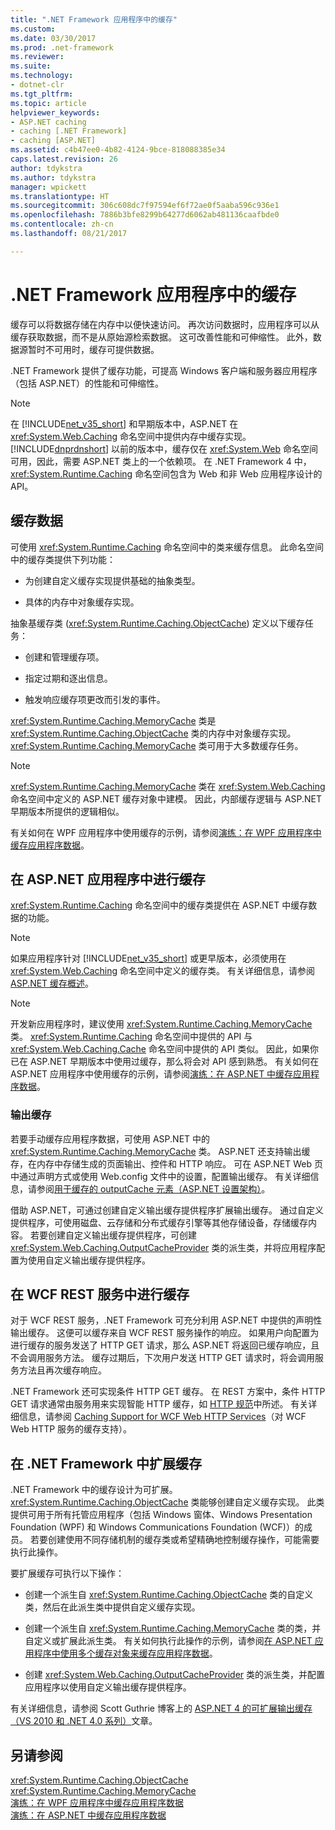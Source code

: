 ```yaml
---
title: ".NET Framework 应用程序中的缓存"
ms.custom: 
ms.date: 03/30/2017
ms.prod: .net-framework
ms.reviewer: 
ms.suite: 
ms.technology:
- dotnet-clr
ms.tgt_pltfrm: 
ms.topic: article
helpviewer_keywords:
- ASP.NET caching
- caching [.NET Framework]
- caching [ASP.NET]
ms.assetid: c4b47ee0-4b82-4124-9bce-818088385e34
caps.latest.revision: 26
author: tdykstra
ms.author: tdykstra
manager: wpickett
ms.translationtype: HT
ms.sourcegitcommit: 306c608dc7f97594ef6f72ae0f5aaba596c936e1
ms.openlocfilehash: 7886b3bfe8299b64277d6062ab481136caafbde0
ms.contentlocale: zh-cn
ms.lasthandoff: 08/21/2017

---
```

# <a name="caching-in-net-framework-applications"></a>.NET Framework 应用程序中的缓存
缓存可以将数据存储在内存中以便快速访问。 再次访问数据时，应用程序可以从缓存获取数据，而不是从原始源检索数据。 这可改善性能和可伸缩性。 此外，数据源暂时不可用时，缓存可提供数据。  
  
 .NET Framework 提供了缓存功能，可提高 Windows 客户端和服务器应用程序（包括 ASP.NET）的性能和可伸缩性。  
  
> [!NOTE]
>  在 [!INCLUDE[net_v35_short](../../../includes/net-v35-short-md.md)] 和早期版本中，ASP.NET 在 <xref:System.Web.Caching> 命名空间中提供内存中缓存实现。 [!INCLUDE[dnprdnshort](../../../includes/dnprdnshort-md.md)] 以前的版本中，缓存仅在 <xref:System.Web> 命名空间可用，因此，需要 ASP.NET 类上的一个依赖项。 在 .NET Framework 4 中，<xref:System.Runtime.Caching> 命名空间包含为 Web 和非 Web 应用程序设计的 API。  
  
## <a name="caching-data"></a>缓存数据  
 可使用 <xref:System.Runtime.Caching> 命名空间中的类来缓存信息。 此命名空间中的缓存类提供下列功能：  
  
-   为创建自定义缓存实现提供基础的抽象类型。  
  
-   具体的内存中对象缓存实现。  
  
 抽象基缓存类 (<xref:System.Runtime.Caching.ObjectCache>) 定义以下缓存任务：  
  
-   创建和管理缓存项。  
  
-   指定过期和逐出信息。  
  
-   触发响应缓存项更改而引发的事件。  
  
 <xref:System.Runtime.Caching.MemoryCache> 类是 <xref:System.Runtime.Caching.ObjectCache> 类的内存中对象缓存实现。 <xref:System.Runtime.Caching.MemoryCache> 类可用于大多数缓存任务。  
  
> [!NOTE]
>  <xref:System.Runtime.Caching.MemoryCache> 类在 <xref:System.Web.Caching> 命名空间中定义的 ASP.NET 缓存对象中建模。 因此，内部缓存逻辑与 ASP.NET 早期版本所提供的逻辑相似。  
  
 有关如何在 WPF 应用程序中使用缓存的示例，请参阅[演练：在 WPF 应用程序中缓存应用程序数据](../../../docs/framework/wpf/advanced/walkthrough-caching-application-data-in-a-wpf-application.md)。  
  
## <a name="caching-in-aspnet-applications"></a>在 ASP.NET 应用程序中进行缓存  
 <xref:System.Runtime.Caching> 命名空间中的缓存类提供在 ASP.NET 中缓存数据的功能。  
  
> [!NOTE]
>  如果应用程序针对 [!INCLUDE[net_v35_short](../../../includes/net-v35-short-md.md)] 或更早版本，必须使用在 <xref:System.Web.Caching> 命名空间中定义的缓存类。 有关详细信息，请参阅 [ASP.NET 缓存概述](http://msdn.microsoft.com/library/5ec28012-4972-4dc3-b3e8-9d20401fe11d)。  
  
> [!NOTE]
>  开发新应用程序时，建议使用 <xref:System.Runtime.Caching.MemoryCache> 类。 <xref:System.Runtime.Caching> 命名空间中提供的 API 与 <xref:System.Web.Caching.Cache> 命名空间中提供的 API 类似。 因此，如果你已在 ASP.NET 早期版本中使用过缓存，那么将会对 API 感到熟悉。 有关如何在 ASP.NET 应用程序中使用缓存的示例，请参阅[演练：在 ASP.NET 中缓存应用程序数据](http://msdn.microsoft.com/library/942236f6-0138-4aaf-af71-a5ea451a1e23)。  
  
### <a name="output-caching"></a>输出缓存  
 若要手动缓存应用程序数据，可使用 ASP.NET 中的 <xref:System.Runtime.Caching.MemoryCache> 类。 ASP.NET 还支持输出缓存，在内存中存储生成的页面输出、控件和 HTTP 响应。 可在 ASP.NET Web 页中通过声明方式或使用 Web.config 文件中的设置，配置输出缓存。 有关详细信息，请参阅[用于缓存的 outputCache 元素（ASP.NET 设置架构）](http://msdn.microsoft.com/en-us/47cd2b47-316f-4dfd-bbf8-539be3066fee)。  
  
 借助 ASP.NET，可通过创建自定义输出缓存提供程序扩展输出缓存。 通过自定义提供程序，可使用磁盘、云存储和分布式缓存引擎等其他存储设备，存储缓存内容。 若要创建自定义输出缓存提供程序，可创建 <xref:System.Web.Caching.OutputCacheProvider> 类的派生类，并将应用程序配置为使用自定义输出缓存提供程序。  
  
## <a name="caching-in-wcf-rest-services"></a>在 WCF REST 服务中进行缓存  
 对于 WCF REST 服务，.NET Framework 可充分利用 ASP.NET 中提供的声明性输出缓存。 这便可以缓存来自 WCF REST 服务操作的响应。 如果用户向配置为进行缓存的服务发送了 HTTP GET 请求，那么 ASP.NET 将返回已缓存响应，且不会调用服务方法。 缓存过期后，下次用户发送 HTTP GET 请求时，将会调用服务方法且再次缓存响应。  
  
 .NET Framework 还可实现条件 HTTP GET 缓存。 在 REST 方案中，条件 HTTP GET 请求通常由服务用来实现智能 HTTP 缓存，如 [HTTP 规范](http://go.microsoft.com/fwlink/?LinkId=165800)中所述。 有关详细信息，请参阅 [Caching Support for WCF Web HTTP Services](http://go.microsoft.com/fwlink/?LinkId=184598)（对 WCF Web HTTP 服务的缓存支持）。  
  
## <a name="extending-caching-in-the-net-framework"></a>在 .NET Framework 中扩展缓存  
 .NET Framework 中的缓存设计为可扩展。 <xref:System.Runtime.Caching.ObjectCache> 类能够创建自定义缓存实现。 此类提供可用于所有托管应用程序（包括 Windows 窗体、Windows Presentation Foundation (WPF) 和 Windows Communications Foundation (WCF)）的成员。 若要创建使用不同存储机制的缓存类或希望精确地控制缓存操作，可能需要执行此操作。  
  
 要扩展缓存可执行以下操作：  
  
-   创建一个派生自 <xref:System.Runtime.Caching.ObjectCache> 类的自定义类，然后在此派生类中提供自定义缓存实现。  
  
-   创建一个派生自 <xref:System.Runtime.Caching.MemoryCache> 类的类，并自定义或扩展此派生类。 有关如何执行此操作的示例，请参阅[在 ASP.NET 应用程序中使用多个缓存对象来缓存应用程序数据](http://blogs.msdn.com/aspnetue/archive/2010/03/22/caching-application-data-by-using-multiple-cache-objects-in-an-asp-net-application.aspx)。  
  
-   创建 <xref:System.Web.Caching.OutputCacheProvider> 类的派生类，并配置应用程序以使用自定义输出缓存提供程序。  
  
 有关详细信息，请参阅 Scott Guthrie 博客上的 [ASP.NET 4 的可扩展输出缓存（VS 2010 和 .NET 4.0 系列）](http://go.microsoft.com/fwlink/?LinkId=185772)文章。  
  
## <a name="see-also"></a>另请参阅  
 <xref:System.Runtime.Caching.ObjectCache>   
 <xref:System.Runtime.Caching.MemoryCache>   
 [演练：在 WPF 应用程序中缓存应用程序数据](../../../docs/framework/wpf/advanced/walkthrough-caching-application-data-in-a-wpf-application.md)   
 [演练：在 ASP.NET 中缓存应用程序数据](http://msdn.microsoft.com/library/942236f6-0138-4aaf-af71-a5ea451a1e23)

